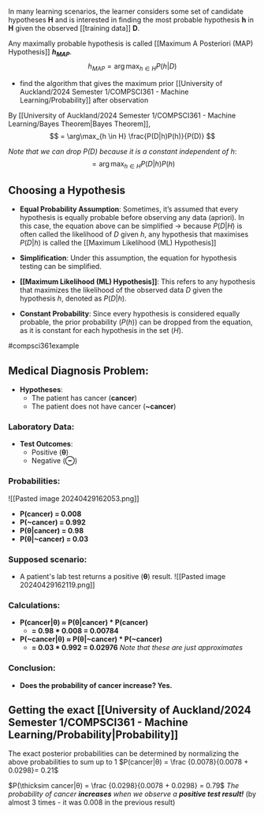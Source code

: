 In many learning scenarios, the learner considers some set of candidate hypotheses **H** and is interested in finding the most probable hypothesis **h** in **H** given the observed [[training data]] **D**.

Any maximally probable hypothesis is called [[Maximum A Posteriori (MAP) Hypothesis]] **$h_{MAP}$**.
$$
h_{MAP} = \arg\max_{h \in H} P(h|D)
$$
- find the algorithm that gives the maximum prior [[University of Auckland/2024 Semester 1/COMPSCI361 - Machine Learning/Probability]] after observation


By [[University of Auckland/2024 Semester 1/COMPSCI361 - Machine Learning/Bayes Theorem|Bayes Theorem]],
$$
= \arg\max_{h \in H} \frac{P(D|h)P(h)}{P(D)}
$$

*Note that we can drop $P(D)$ because it is a constant independent of $h$*:
$$
= \arg\max_{h \in H} {P(D|h)P(h)}
$$
## Choosing a Hypothesis
- **Equal Probability Assumption**: Sometimes, it’s assumed that every hypothesis is equally probable before observing any data (apriori). In this case, the equation above can be simplified $\rightarrow$ because $P(D|H)$ is often called the likelihood of $D$ given $h$, any hypothesis that maximises $P(D|h)$ is called the [[Maximum Likelihood (ML) Hypothesis]]

- **Simplification**: Under this assumption, the equation for hypothesis testing can be simplified.
- **[[Maximum Likelihood (ML) Hypothesis]]**: This refers to any hypothesis that maximizes the likelihood of the observed data $D$ given the hypothesis $h$, denoted as $P(D|h)$.
- **Constant Probability**: Since every hypothesis is considered equally probable, the prior probability ($P(h)$) can be dropped from the equation, as it is constant for each hypothesis in the set ($H$).

#compsci361example 
## Medical Diagnosis Problem:
- **Hypotheses**:
  - The patient has cancer (**cancer**)
  - The patient does not have cancer (**~cancer**)
### Laboratory Data:
- **Test Outcomes**:
  - Positive (**θ**)
  - Negative (**⊖**)
### Probabilities:
![[Pasted image 20240429162053.png]]
- **P(cancer) = 0.008**
- **P(~cancer) = 0.992**
- **P(θ|cancer) = 0.98**
- **P(θ|~cancer) = 0.03**
### Supposed scenario:
- A patient's lab test returns a positive (**θ**) result.
![[Pasted image 20240429162119.png]]
### Calculations:
- **P(cancer|θ) ≈ P(θ|cancer) * P(cancer)**
  - **= 0.98 * 0.008 = 0.00784**
- **P(~cancer|θ) ≈ P(θ|~cancer) * P(~cancer)**
  - **= 0.03 * 0.992 = 0.02976**
*Note that these are just approximates*
### Conclusion:
- **Does the probability of cancer increase? Yes.**
## Getting the exact [[University of Auckland/2024 Semester 1/COMPSCI361 - Machine Learning/Probability|Probability]]
The exact posterior probabilities can be determined by normalizing the above probabilities to sum up to 1
$P(cancer|θ) = \frac {0.0078}{0.0078 + 0.0298}= 0.21$
    
$P(\thicksim cancer|θ) = \frac {0.0298}{0.0078 + 0.0298} = 0.79$
*The probability of cancer **increases** when we observe a **positive test result!*** (by almost 3 times - it was 0.008 in the previous result)



